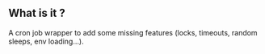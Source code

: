 ## What is it ?

A cron job wrapper to add some missing features (locks, timeouts, random sleeps, env loading...).
